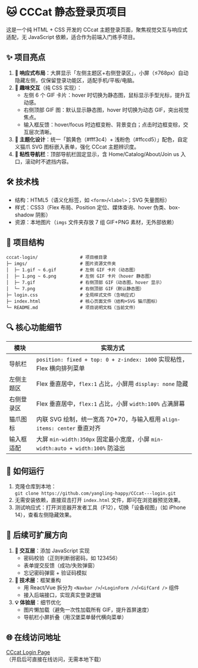 # 🐱 CCCat 静态登录页项目
这是一个纯 HTML + CSS 开发的 CCcat 主题登录页面，聚焦视觉交互与响应式适配，无 JavaScript 依赖，适合作为前端入门练手项目。

## ✨ 项目亮点
1. **📱 响应式布局**：大屏显示「左侧主题区+右侧登录区」，小屏（≤768px）自动隐藏左侧，仅保留登录功能区，适配手机/平板/电脑。
2. **🎨 趣味交互**（纯 CSS 实现）：
   - 左侧 6 个 GIF 卡片：hover 时切换为静态图，鼠标显示手型光标，提升互动感。
   - 右侧顶部 GIF 图：默认显示静态图，hover 时切换为动态 GIF，突出视觉焦点。
   - 输入框反馈：hover/focus 时边框变粉、背景变白；点击时边框变棕，交互层次清晰。
3. **🎯 主题化设计**：统一「鹅黄色（#fff3c4）+ 浅粉色（#ffccd5）」配色，自定义猫爪 SVG 图标嵌入表单，强化 CCcat 主题辨识度。
4. **🧭 粘性导航栏**：顶部导航栏固定显示，含 Home/Catalog/About/Join us 入口，滚动时不遮挡内容。


## 🛠️ 技术栈
- 结构：HTML5（语义化标签，如 `<form>`/`<label>`；SVG 矢量图标）
- 样式：CSS3（Flex 布局、Position 定位、媒体查询、hover 伪类、box-shadow 阴影）
- 资源：本地图片（`imgs` 文件夹存放 7 组 GIF+PNG 素材，无外部依赖）


## 📂 项目结构
```
cccat-login/                # 项目根目录
├─ imgs/                    # 图片资源文件夹
│  ├─ 1.gif ~ 6.gif         # 左侧 GIF 卡片（动态图）
│  ├─ 1.png ~ 6.png         # 左侧 GIF 卡片（hover 静态图）
│  ├─ 7.gif                 # 右侧顶部 GIF（动态图，hover 显示）
│  └─ 7.png                 # 右侧顶部 GIF（默认静态图）
├─ login.css                # 全局样式文件（含响应式）
├─ index.html               # 核心页面文件（结构+SVG 猫爪图标）
└─ README.md                # 项目说明文档（当前文件）
```


## 🔍 核心功能细节
| 模块          | 实现方式                                                                 |
|---------------|--------------------------------------------------------------------------|
| 导航栏        | `position: fixed + top: 0 + z-index: 1000` 实现粘性，Flex 横向排列菜单   |
| 左侧主题区    | Flex 垂直居中，`flex:1` 占比，小屏用 `display: none` 隐藏                |
| 右侧登录区    | Flex 垂直居中，`flex:1` 占比，小屏 `width:100%` 占满屏幕                |
| 猫爪图标      | 内联 SVG 绘制，统一宽高 70*70，与输入框用 `align-items: center` 垂直对齐 |
| 输入框适配    | 大屏 `min-width:350px` 固定最小宽度，小屏 `min-width:auto + width:100%` 防溢出 |


## 🚀 如何运行
1. 克隆仓库到本地：  
   `git clone https://github.com/yangling-happy/CCcat---login.git`
2. 无需安装依赖，直接双击打开 `index.html` 文件，即可在浏览器预览效果。
3. 测试响应式：打开浏览器开发者工具（F12），切换「设备视图」（如 iPhone 14），查看左侧隐藏效果。


## 🌟 后续可扩展方向
1. **🔄 交互层**：添加 JavaScript 实现  
   - 密码校验（正则判断弱密码，如 123456）
   - 表单提交反馈（成功/失败弹窗）
   - 忘记密码弹窗 + 验证码模拟
2. **🔧 技术层**：框架重构  
   - 用 React/Vue 拆分为 `<Navbar />`/`<LoginForm />`/`<GifCard />` 组件
   - 接入后端接口，实现真实登录逻辑
3. **💡 体验层**：细节优化  
   - 图片懒加载（避免一次性加载所有 GIF，提升首屏速度）
   - 导航栏小屏折叠（用汉堡菜单替代横向菜单）


## 🌐 在线访问地址
[CCcat Login Page](https://yangling-happy.github.io/cccat-login/)  
（开启后可直接在线访问，无需本地下载）

